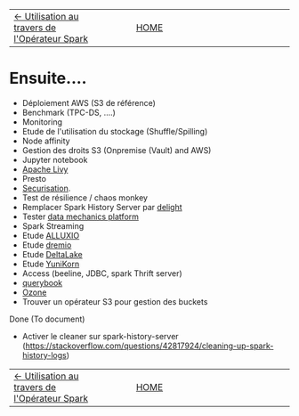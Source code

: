 <table style="width: 100%"><tr>
    <td style="width: 33%; text-align: left"><a href="utilisation_spark_operator.md"><- Utilisation au travers de l'Opérateur Spark</a></td>
    <td style="width: 33%; text-align: center"><a href="../README.md">HOME</a></td>
    <td style="width: 33%; text-align: right"></td>
</tr></table>

# Ensuite....

- Déploiement AWS (S3 de référence)
- Benchmark (TPC-DS, ....)
- Monitoring
- Etude de l'utilisation du stockage (Shuffle/Spilling)
- Node affinity
- Gestion des droits S3 (Onpremise (Vault) and AWS)
- Jupyter notebook
- [Apache Livy](https://livy.incubator.apache.org/)
- Presto  
- [Securisation](http://spark.apache.org/docs/latest/security.html).
- Test de résilience / chaos monkey
- Remplacer Spark History Server par [delight](https://github.com/datamechanics/delight)
- Tester [data mechanics platform](https://www.datamechanics.co/)
- Spark Streaming
- Etude [ALLUXIO](https://www.alluxio.io/)  
- Etude [dremio](https://www.dremio.com/) 
- Etude [DeltaLake](https://delta.io/)
- Etude [YuniKorn](http://yunikorn.apache.org/)
- Access (beeline, JDBC, spark Thrift server)
- [querybook](https://www.querybook.org/)
- [Ozone](https://ozone.apache.org/)
- Trouver un opérateur S3 pour gestion des buckets


Done (To document)

- Activer le cleaner sur spark-history-server (https://stackoverflow.com/questions/42817924/cleaning-up-spark-history-logs)

<table style="width: 100%"><tr>
    <td style="width: 33%; text-align: left"><a href="utilisation_spark_operator.md"><- Utilisation au travers de l'Opérateur Spark</a></td>
    <td style="width: 33%; text-align: center"><a href="../README.md">HOME</a></td>
    <td style="width: 33%; text-align: right"></td>
</tr></table>


